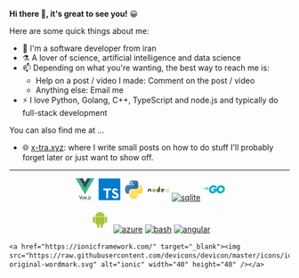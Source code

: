 **Hi there 👋, it's great to see you!** 😀

Here are some quick things about me:

- 🔭 I'm a software developer from iran
- ⚗️ A lover of science, artificial intelligence and data science
- 📫 Depending on what you're wanting, the best way to reach me is:
    - Help on a post / video I made: Comment on the post / video
    - Anything else: Email me
- ⚡ I love Python, Golang, C++, TypeScript and node.js and typically do full-stack development

You can also find me at ...

- 🌐 [x-tra.xyz](https://x-tra.xyz/): where I write small posts on how to do stuff I'll probably forget later or just want to show off.


---

<p align="center">
    <a href="https://vuejs.org/" target="_blank"><img src="https://raw.githubusercontent.com/devicons/devicon/master/icons/vuejs/vuejs-original-wordmark.svg" alt="vue.js" width="40" height="40" /></a>
    <a href="https://www.typescriptlang.org/" target="_blank"><img src="https://raw.githubusercontent.com/devicons/devicon/master/icons/typescript/typescript-original.svg" alt="typescript" width="40" height="40" /></a>
    <a href="https://www.python.org" target="_blank"><img src="https://raw.githubusercontent.com/devicons/devicon/master/icons/python/python-original.svg" alt="python" width="40" height="40" /></a>
    <a href="https://nodejs.org" target="_blank"><img src="https://raw.githubusercontent.com/devicons/devicon/master/icons/nodejs/nodejs-original-wordmark.svg" alt="nodejs" width="40" height="40" /></a>
    <a href="https://www.sqlite.org/" target="_blank"><img src="https://www.vectorlogo.zone/logos/sqlite/sqlite-icon.svg" alt="sqlite" width="40" height="40" /></a>
    <a href="https://go.dev/" target="_blank"><img src="https://raw.githubusercontent.com/devicons/devicon/master/icons/go/go-original-wordmark.svg" alt="golang" width="40" height="40" /></a>
</p>
<p align="center">
    <a href="https://developer.android.com" target="_blank"><img src="https://raw.githubusercontent.com/devicons/devicon/master/icons/android/android-original-wordmark.svg" alt="android" width="40" height="40" /></a>
    <a href="https://azure.microsoft.com/en-in/" target="_blank"><img src="https://www.vectorlogo.zone/logos/microsoft_azure/microsoft_azure-icon.svg" alt="azure" width="40" height="40" /></a>
    <a href="https://www.gnu.org/software/bash/" target="_blank"><img src="https://www.vectorlogo.zone/logos/gnu_bash/gnu_bash-icon.svg" alt="bash" width="40" height="40" /></a>
        <a href="https://angular.io/" target="_blank"><img src="https://user-images.githubusercontent.com/102804483/178159648-2a80a421-cc28-4cac-b1b3-cae7109567b9.png" alt="angular" width="40" height="40" /></a>

    <a href="https://ionicframework.com/" target="_blank"><img src="https://raw.githubusercontent.com/devicons/devicon/master/icons/ionic/ionic-original-wordmark.svg" alt="ionic" width="40" height="40" /></a>

</p>
